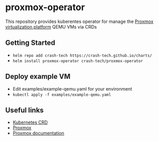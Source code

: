 # proxmox-operator

This repository provides kuberentes operator for manage the [Proxmox virtualization platform](https://pve.proxmox.com/pve-docs/) QEMU VMs via CRDs

## Getting Started


* `helm repo add crash-tech https://crash-tech.github.io/charts/`
* `helm install proxmox-operator crash-tech/proxmox-operator`

## Deploy example VM

* Edit examples/example-qemu.yaml for your environment
* `kubectl apply -f examples/example-qemu.yaml`

## Useful links

* [Kubernetes CRD](https://kubernetes.io/docs/concepts/extend-kubernetes/api-extension/custom-resources/)
* [Proxmox](https://www.proxmox.com/en/)
* [Proxmox documentation](https://pve.proxmox.com/pve-docs/)
